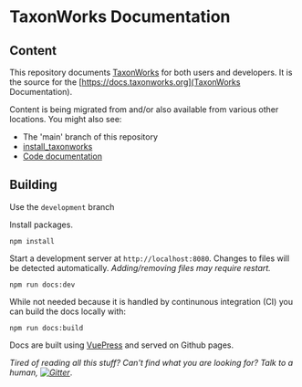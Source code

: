 # TaxonWorks Documentation

## Content
This repository documents [TaxonWorks](https://taxonworks.org) for both users and developers. It is the source for the [https://docs.taxonworks.org](TaxonWorks Documentation).

Content is being migrated from and/or also available from various other locations. You might also see:

* The 'main' branch of this repository
* [install_taxonworks](https://github.com/SpeciesFileGroup/install_taxonworks)
* [Code documentation](https://rdoc.taxonworks.org/)

## Building

Use the `development` branch

Install packages.
```
npm install
```

Start a development server at `http://localhost:8080`. Changes to files will be detected automatically. _Adding/removing files may require restart._
```
npm run docs:dev
```

While not needed because it is handled by continunous integration (CI) you can build the docs locally with:
```
npm run docs:build 
```

Docs are built using [VuePress](https://vuepress.vuejs.org/) and served on Github pages.

_Tired of reading all this stuff? Can't find what you are looking for? Talk to a human, [![Gitter][1]][2]_.

[1]: https://badges.gitter.im/SpeciesFileGroup/taxonworks.svg
[2]: https://gitter.im/SpeciesFileGroup/taxonworks?utm_source=badge&utm_medium=badge&utm_campaign=pr-badge
